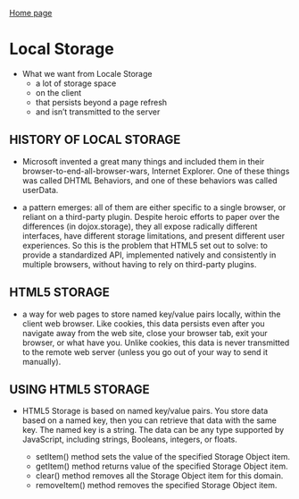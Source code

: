 [Home page](https://cfjalos.github.io/code201-reading-notes/)

# Local Storage #

* What we want from Locale Storage 
  * a lot of storage space
  * on the client
  * that persists beyond a page refresh
  * and isn’t transmitted to the server

## HISTORY OF LOCAL STORAGE ##

* Microsoft invented a great many things and included them in their browser-to-end-all-browser-wars, Internet Explorer. One of these things was called DHTML Behaviors, and one of these behaviors was called userData.

* a pattern emerges: all of them are either specific to a single browser, or reliant on a third-party plugin. Despite heroic efforts to paper over the differences (in dojox.storage), they all expose radically different interfaces, have different storage limitations, and present different user experiences. So this is the problem that HTML5 set out to solve: to provide a standardized API, implemented natively and consistently in multiple browsers, without having to rely on third-party plugins.

## HTML5 STORAGE ## 

* a way for web pages to store named key/value pairs locally, within the client web browser. Like cookies, this data persists even after you navigate away from the web site, close your browser tab, exit your browser, or what have you. Unlike cookies, this data is never transmitted to the remote web server (unless you go out of your way to send it manually).

## USING HTML5 STORAGE ## 

* HTML5 Storage is based on named key/value pairs. You store data based on a named key, then you can retrieve that data with the same key. The named key is a string. The data can be any type supported by JavaScript, including strings, Booleans, integers, or floats.

  * setItem() method sets the value of the specified Storage Object item.
  * getItem() method returns value of the specified Storage Object item.
  * clear() method removes all the Storage Object item for this domain.
  * removeItem() method removes the specified Storage Object item.
